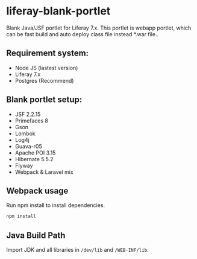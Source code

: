 # liferay-blank-portlet
Blank Java/JSF portlet for Liferay 7.x. This portlet is webapp portlet, which can be fast build and auto deploy class file instead *.war file..

## Requirement system:
- Node JS (lastest version)
- Liferay 7.x
- Postgres (Recommend)

## Blank portlet setup:
- JSF 2.2.15
- Primefaces 8
- Gson
- Lombok
- Log4j
- Guava-r05
- Apache POI 3.15
- Hibernate 5.5.2
- Flyway
- Webpack & Laravel mix

## Webpack usage

Run npm install to install dependencies.

```bash
npm install
```

## Java Build Path

Import JDK and all libraries in `/dev/lib` and `/WEB-INF/lib`.
